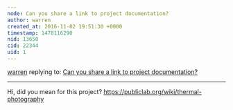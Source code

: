 ```yaml
---
node: Can you share a link to project documentation?
author: warren
created_at: 2016-11-02 19:51:30 +0000
timestamp: 1478116290
nid: 13650
cid: 22344
uid: 1
---
```




[warren](../profile/warren) replying to: [Can you share a link to project documentation?](../notes/vwls/10-26-2016/can-you-share-a-link-to-project-documentation)

----
Hi, did you mean for this project? https://publiclab.org/wiki/thermal-photography